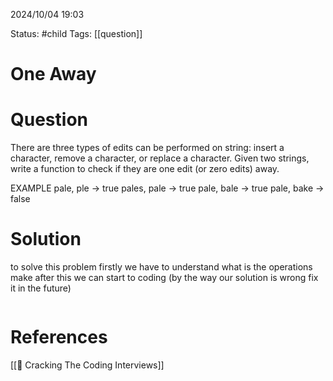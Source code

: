 2024/10/04
19:03

Status: #child 
Tags: [[question]]
# One Away
# Question

There are three types of edits can be performed on string: insert a character, remove a character, or replace a character. Given two strings, write a function to check if they are one edit (or zero edits) away.

EXAMPLE
pale, ple -> true
pales, pale -> true
pale, bale -> true
pale, bake -> false

# Solution

to solve this problem firstly we have to understand what is the operations make after this we can start to coding (by the way our solution is wrong fix it in the future)

```python

```

# References

[[📙 Cracking The Coding Interviews]]